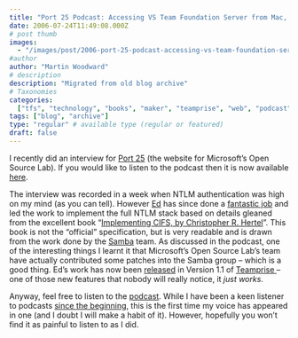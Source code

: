 ```yaml
---
title: "Port 25 Podcast: Accessing VS Team Foundation Server from Mac, UNIX or Linux through Eclipse"
date: 2006-07-24T11:49:08.000Z
# post thumb
images:
  - "/images/post/2006-port-25-podcast-accessing-vs-team-foundation-server-from-mac-unix-or-linux-through-eclipse.jpg"
#author
author: "Martin Woodward"
# description
description: "Migrated from old blog archive"
# Taxonomies
categories:
  ["tfs", "technology", "books", "maker", "teamprise", "web", "podcast"]
tags: ["blog", "archive"]
type: "regular" # available type (regular or featured)
draft: false
---
```


I recently did an interview for [Port 25](http://port25.technet.com/default.aspx) (the website for Microsoft’s Open Source Lab). If you would like to listen to the podcast then it is now available [here](http://port25.technet.com/archive/2006/07/21/Podcast_3A00_-Accessing-VS-Team-Foundation-Server-from-Mac_2C00_-UNIX-or-Linux-through-Eclipse.aspx).

The interview was recorded in a week when NTLM authentication was high on my mind (as you can tell). However [Ed](http://www.edwardthomson.com/blog/) has since done a [fantastic job](http://www.edwardthomson.com/blog/2006/07/teamprise_11_released.html) and led the work to implement the full NTLM stack based on details gleaned from the excellent book “[Implementing CIFS, by Christopher R. Hertel](http://ubiqx.org/cifs/Book.html)”. This book is not the “official” specification, but is very readable and is drawn from the work done by the [Samba](http://www.samba.org/) team. As discussed in the podcast, one of the interesting things I learnt it that Microsoft’s Open Source Lab’s team have actually contributed some patches into the Samba group – which is a good thing. Ed’s work has now been [released](http://www.teamprise.com/download/) in Version 1.1 of [Teamprise](http://www.teamprise.com/)[ ](http://www.teamprise.com/)– one of those new features that nobody will really notice, it _just works_.

Anyway, feel free to listen to the [podcast](http://port25.technet.com/archive/2006/07/21/Podcast_3A00_-Accessing-VS-Team-Foundation-Server-from-Mac_2C00_-UNIX-or-Linux-through-Eclipse.aspx). While I have been a keen listener to podcasts [since the beginning,](http://www.woodwardweb.com/technology/000058.html) this is the first time my voice has appeared in one (and I doubt I will make a habit of it). However, hopefully you won’t find it as painful to listen to as I did.
